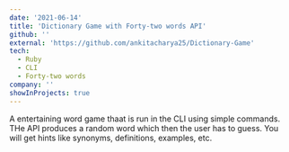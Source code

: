 ```yaml
---
date: '2021-06-14'
title: 'Dictionary Game with Forty-two words API'
github: ''
external: 'https://github.com/ankitacharya25/Dictionary-Game'
tech:
  - Ruby
  - CLI
  - Forty-two words
company: ''
showInProjects: true
---
```


A entertaining word game thaat is run in the CLI using simple commands. THe API produces a random word which then the user has to guess. You will get hints like synonyms, definitions, examples, etc.